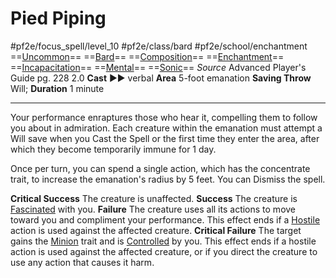 # Pied Piping
#pf2e/focus_spell/level_10 #pf2e/class/bard #pf2e/school/enchantment 
==[Uncommon](rules/traits/uncommon.md)== ==[Bard](rules/traits/bard.md)== ==[Composition](rules/traits/composition.md)== ==[Enchantment](rules/traits/enchantment.md)== ==[Incapacitation](rules/traits/incapacitation.md)== ==[Mental](rules/traits/mental.md)== ==[Sonic](rules/traits/sonic.md)==
*Source* Advanced Player's Guide pg. 228 2.0
**Cast** ►► verbal
**Area** 5-foot emanation
**Saving Throw** Will; **Duration** 1 minute

---
Your performance enraptures those who hear it, compelling them to follow you about in admiration. Each creature within the emanation must attempt a Will save when you Cast the Spell or the first time they enter the area, after which they become temporarily immune for 1 day.

Once per turn, you can spend a single action, which has the concentrate trait, to increase the emanation's radius by 5 feet. You can Dismiss the spell.

**Critical Success** The creature is unaffected.
**Success** The creature is [Fascinated](../../../Conditions/Fascinated.md) with you.
**Failure** The creature uses all its actions to move toward you and compliment your performance. This effect ends if a [Hostile](../../../Conditions/Hostile.md) action is used against the affected creature.
**Critical Failure** The target gains the [Minion](rules/traits/minion.md) trait and is [Controlled](../../../Conditions/Controlled.md) by you. This effect ends if a hostile action is used against the affected creature, or if you direct the creature to use any action that causes it harm.